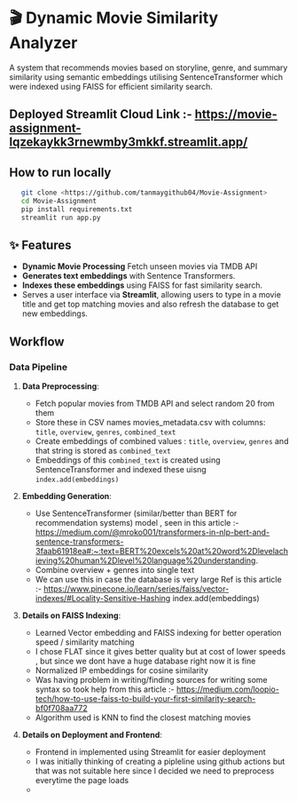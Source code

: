# 🎬 Dynamic Movie Similarity Analyzer

A system that recommends movies based on storyline, genre, and summary similarity using semantic embeddings utilising SentenceTransformer which were indexed using FAISS for efficient similarity search.

## Deployed Streamlit Cloud Link :- https://movie-assignment-lqzekaykk3rnewmby3mkkf.streamlit.app/

## How to run locally 
 ```sh
    git clone <https://github.com/tanmaygithub04/Movie-Assignment>
    cd Movie-Assignment
    pip install requirements.txt
    streamlit run app.py
   ```



## ✨ Features
- **Dynamic Movie Processing** Fetch unseen movies via TMDB API
- **Generates text embeddings** with Sentence Transformers.
- **Indexes these embeddings** using FAISS for fast similarity search.
- Serves a user interface via **Streamlit**, allowing users to type in a movie title and get top matching movies and also refresh the database to get new embeddings.



##  Workflow
### Data Pipeline
1. **Data Preprocessing**:
   - Fetch popular movies from TMDB API and select random 20 from them
   - Store these in CSV names movies_metadata.csv with columns: `title`, `overview`, `genres`, `combined_text` 
   - Create embeddings of combined values : `title`, `overview`, `genres` and that string is stored as `combined_text` 
   - Embeddings of this `combined_text` is created using SentenceTransformer and indexed these uisng ``index.add(embeddings)``

2. **Embedding Generation**:
   - Use SentenceTransformer (similar/better than BERT for recommendation systems) model , seen in this article :- https://medium.com/@mroko001/transformers-in-nlp-bert-and-sentence-transformers-3faab61918ea#:~:text=BERT%20excels%20at%20word%2Dlevelachieving%20human%2Dlevel%20language%20understanding.
   - Combine overview + genres into single text
   - We can use this in case the database is very large Ref is this article :- https://www.pinecone.io/learn/series/faiss/vector-indexes/#Locality-Sensitive-Hashing
index.add(embeddings)

3. **Details on FAISS Indexing**:
   - Learned Vector embedding and FAISS indexing for better operation speed / similarity matching 
   - I chose FLAT since it gives better quality but at cost of lower speeds , but since we dont have a huge database right now it is fine
   - Normalized IP embeddings for cosine similarity
   - Was having problem in writing/finding sources for writing some syntax so took help from this article :- https://medium.com/loopio-tech/how-to-use-faiss-to-build-your-first-similarity-search-bf0f708aa772
   - Algorithm used is KNN to find the closest matching movies 

4. **Details on Deployment and Frontend**:
   - Frontend in implemented using Streamlit for easier deployment
   - I was initially thinking of creating a pipleline using github actions but that was not suitable here since I decided  we need to preprocess everytime the page loads
   - 
  



  

